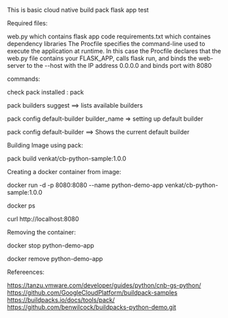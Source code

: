This is basic cloud native build pack flask app test

Required files:

web.py which contains flask app code
requirements.txt which containes dependency libraries
The Procfile specifies the command-line used to execute the application at runtime. In this case the Procfile declares that the web.py file contains your FLASK_APP, calls flask run, and binds the web-server to the --host with the IP address 0.0.0.0 and binds port with 8080

commands:

check pack installed : pack

pack builders suggest   ==> lists available builders

pack config default-builder builder_name   => setting up default builder

pack config default-builder  ==> Shows the current default builder

Building Image using pack:

 pack build venkat/cb-python-sample:1.0.0


Creating a docker container from image:

docker run -d -p 8080:8080 --name python-demo-app venkat/cb-python-sample:1.0.0

docker ps

curl http://localhost:8080

Removing the container:

docker stop python-demo-app

docker remove python-demo-app


Refereences:

https://tanzu.vmware.com/developer/guides/python/cnb-gs-python/
https://github.com/GoogleCloudPlatform/buildpack-samples
https://buildpacks.io/docs/tools/pack/
https://github.com/benwilcock/buildpacks-python-demo.git

